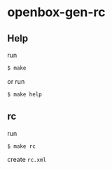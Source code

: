 
# openbox-gen-rc


## Help

run

``` sh
$ make
```

or run

``` sh
$ make help
```


## rc

run

``` sh
$ make rc
```

create `rc.xml`
